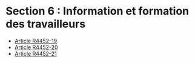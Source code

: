 # Section 6 : Information et formation des travailleurs

* [Article R4452-19](./LEGIARTI000022442782.md)
* [Article R4452-20](./LEGIARTI000022442778.md)
* [Article R4452-21](./LEGIARTI000022442766.md)
